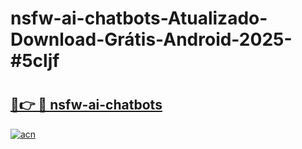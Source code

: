 # nsfw-ai-chatbots-Atualizado-Download-Grátis-Android-2025-#5cljf

# <h2><a href="https://ainizakaria.my?title=nsfw-ai-chatbots&ref=24M">🔗👉 🔴 nsfw-ai-chatbots</a></h2>

[![acn](https://github.com/user-attachments/assets/0f9c940e-d8b0-45ae-aac7-cd30a18b3e1c)](https://ainizakaria.my?title=nsfw-ai-chatbots&ref=24M)

